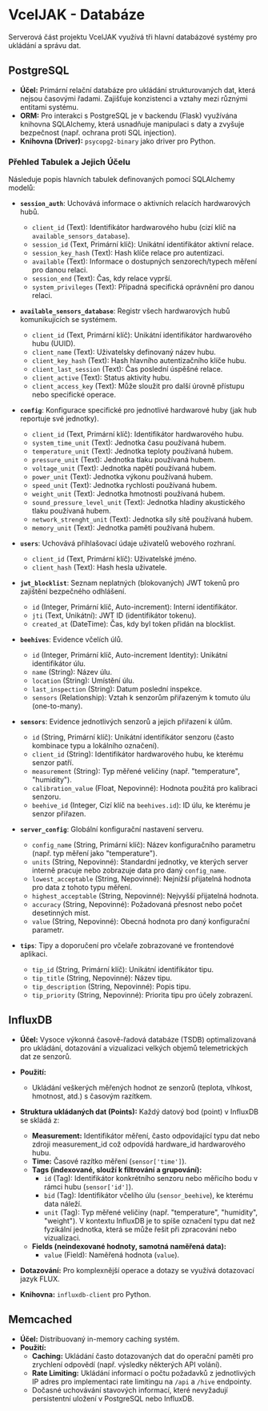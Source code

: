 # VcelJAK - Databáze

Serverová část projektu VcelJAK využívá tři hlavní databázové systémy pro ukládání a správu dat.

## PostgreSQL

*   **Účel:** Primární relační databáze pro ukládání strukturovaných dat, která nejsou časovými řadami. Zajišťuje konzistenci a vztahy mezi různými entitami systému.
*   **ORM:** Pro interakci s PostgreSQL je v backendu (Flask) využívána knihovna SQLAlchemy, která usnadňuje manipulaci s daty a zvyšuje bezpečnost (např. ochrana proti SQL injection).
*   **Knihovna (Driver):** `psycopg2-binary` jako driver pro Python.

### Přehled Tabulek a Jejich Účelu

Následuje popis hlavních tabulek definovaných pomocí SQLAlchemy modelů:

*   **`session_auth`**: Uchovává informace o aktivních relacích hardwarových hubů.
    *   `client_id` (Text): Identifikátor hardwarového hubu (cizí klíč na `available_sensors_database`).
    *   `session_id` (Text, Primární klíč): Unikátní identifikátor aktivní relace.
    *   `session_key_hash` (Text): Hash klíče relace pro autentizaci.
    *   `available` (Text): Informace o dostupných senzorech/typech měření pro danou relaci.
    *   `session_end` (Text): Čas, kdy relace vyprší.
    *   `system_privileges` (Text): Případná specifická oprávnění pro danou relaci.

*   **`available_sensors_database`**: Registr všech hardwarových hubů komunikujících se systémem.
    *   `client_id` (Text, Primární klíč): Unikátní identifikátor hardwarového hubu (UUID).
    *   `client_name` (Text): Uživatelsky definovaný název hubu.
    *   `client_key_hash` (Text): Hash hlavního autentizačního klíče hubu.
    *   `client_last_session` (Text): Čas poslední úspěšné relace.
    *   `client_active` (Text): Status aktivity hubu.
    *   `client_access_key` (Text): Může sloužit pro další úrovně přístupu nebo specifické operace.

*   **`config`**: Konfigurace specifické pro jednotlivé hardwarové huby (jak hub reportuje své jednotky).
    *   `client_id` (Text, Primární klíč): Identifikátor hardwarového hubu.
    *   `system_time_unit` (Text): Jednotka času používaná hubem.
    *   `temperature_unit` (Text): Jednotka teploty používaná hubem.
    *   `pressure_unit` (Text): Jednotka tlaku používaná hubem.
    *   `voltage_unit` (Text): Jednotka napětí používaná hubem.
    *   `power_unit` (Text): Jednotka výkonu používaná hubem.
    *   `speed_unit` (Text): Jednotka rychlosti používaná hubem.
    *   `weight_unit` (Text): Jednotka hmotnosti používaná hubem.
    *   `sound_pressure_level_unit` (Text): Jednotka hladiny akustického tlaku používaná hubem.
    *   `network_strenght_unit` (Text): Jednotka síly sítě používaná hubem.
    *   `memory_unit` (Text): Jednotka paměti používaná hubem.

*   **`users`**: Uchovává přihlašovací údaje uživatelů webového rozhraní.
    *   `client_id` (Text, Primární klíč): Uživatelské jméno.
    *   `client_hash` (Text): Hash hesla uživatele.

*   **`jwt_blocklist`**: Seznam neplatných (blokovaných) JWT tokenů pro zajištění bezpečného odhlášení.
    *   `id` (Integer, Primární klíč, Auto-increment): Interní identifikátor.
    *   `jti` (Text, Unikátní): JWT ID (identifikátor tokenu).
    *   `created_at` (DateTime): Čas, kdy byl token přidán na blocklist.

*   **`beehives`**: Evidence včelích úlů.
    *   `id` (Integer, Primární klíč, Auto-increment Identity): Unikátní identifikátor úlu.
    *   `name` (String): Název úlu.
    *   `location` (String): Umístění úlu.
    *   `last_inspection` (String): Datum poslední inspekce.
    *   `sensors` (Relationship): Vztah k senzorům přiřazeným k tomuto úlu (one-to-many).

*   **`sensors`**: Evidence jednotlivých senzorů a jejich přiřazení k úlům.
    *   `id` (String, Primární klíč): Unikátní identifikátor senzoru (často kombinace typu a lokálního označení).
    *   `client_id` (String): Identifikátor hardwarového hubu, ke kterému senzor patří.
    *   `measurement` (String): Typ měřené veličiny (např. "temperature", "humidity").
    *   `calibration_value` (Float, Nepovinné): Hodnota použitá pro kalibraci senzoru.
    *   `beehive_id` (Integer, Cizí klíč na `beehives.id`): ID úlu, ke kterému je senzor přiřazen.

*   **`server_config`**: Globální konfigurační nastavení serveru.
    *   `config_name` (String, Primární klíč): Název konfiguračního parametru (např. typ měření jako "temperature").
    *   `units` (String, Nepovinné): Standardní jednotky, ve kterých server interně pracuje nebo zobrazuje data pro daný `config_name`.
    *   `lowest_acceptable` (String, Nepovinné): Nejnižší přijatelná hodnota pro data z tohoto typu měření.
    *   `highest_acceptable` (String, Nepovinné): Nejvyšší přijatelná hodnota.
    *   `accuracy` (String, Nepovinné): Požadovaná přesnost nebo počet desetinných míst.
    *   `value` (String, Nepovinné): Obecná hodnota pro daný konfigurační parametr.

*   **`tips`**: Tipy a doporučení pro včelaře zobrazované ve frontendové aplikaci.
    *   `tip_id` (String, Primární klíč): Unikátní identifikátor tipu.
    *   `tip_title` (String, Nepovinné): Název tipu.
    *   `tip_description` (String, Nepovinné): Popis tipu.
    *   `tip_priority` (String, Nepovinné): Priorita tipu pro účely zobrazení.

## InfluxDB

*   **Účel:** Vysoce výkonná časově-řadová databáze (TSDB) optimalizovaná pro ukládání, dotazování a vizualizaci velkých objemů telemetrických dat ze senzorů.
*   **Použití:**
    *   Ukládání veškerých měřených hodnot ze senzorů (teplota, vlhkost, hmotnost, atd.) s časovým razítkem.

*   **Struktura ukládaných dat (Points):**
    Každý datový bod (point) v InfluxDB se skládá z:
    *   **Measurement:** Identifikátor měření, často odpovídající typu dat nebo zdroji measurement_id což odpovídá hardware_id hardwarového hubu.
    *   **Time:** Časové razítko měření (`sensor['time']`).
    *   **Tags (indexované, slouží k filtrování a grupování):**
        *   `id` (Tag): Identifikátor konkrétního senzoru nebo měřicího bodu v rámci hubu (`sensor['id']`).
        *   `bid` (Tag): Identifikátor včelího úlu (`sensor_beehive`), ke kterému data náleží.
        *   `unit` (Tag): Typ měřené veličiny (např. "temperature", "humidity", "weight"). V kontextu InfluxDB je to spíše označení typu dat než fyzikální jednotka, která se může řešit při zpracování nebo vizualizaci.
    *   **Fields (neindexované hodnoty, samotná naměřená data):**
        *   `value` (Field): Naměřená hodnota (`value`).

*   **Dotazování:** Pro komplexnější operace a dotazy se využívá dotazovací jazyk FLUX.
*   **Knihovna:** `influxdb-client` pro Python.

## Memcached

*   **Účel:** Distribuovaný in-memory caching systém.
*   **Použití:**
    *   **Caching:** Ukládání často dotazovaných dat do operační paměti pro zrychlení odpovědí (např. výsledky některých API volání).
    *   **Rate Limiting:** Ukládání informací o počtu požadavků z jednotlivých IP adres pro implementaci rate limitingu na `/api` a `/hive` endpointy.
    *   Dočasné uchovávání stavových informací, které nevyžadují persistentní uložení v PostgreSQL nebo InfluxDB.
